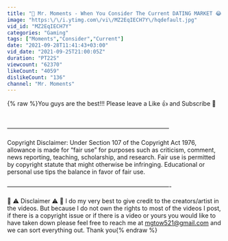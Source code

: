 ```yaml
---
title: "💊 Mr. Moments - When You Consider The Current DATING MARKET 😂 😈"
image: "https:\/\/i.ytimg.com\/vi\/MZ2EqIECH7Y\/hqdefault.jpg"
vid_id: "MZ2EqIECH7Y"
categories: "Gaming"
tags: ["Moments","Consider","Current"]
date: "2021-09-28T11:41:43+03:00"
vid_date: "2021-09-25T21:00:05Z"
duration: "PT22S"
viewcount: "62370"
likeCount: "4059"
dislikeCount: "136"
channel: "Mr. Moments"
---
```

{% raw %}You guys are the best!!! Please leave a Like 👍 and Subscribe 🙏  <br /><br /><br />———————————————————————————<br /><br />Copyright Disclaimer: Under Section 107 of the Copyright Act 1976, allowance is made for “fair use” for purposes such as criticism, comment, news reporting, teaching, scholarship, and research. Fair use is permitted by copyright statute that might otherwise be infringing. Educational or personal use tips the balance in favor of fair use. <br /><br />———————————————————————————-<br /><br />🚨 ⚠️ Disclaimer ⚠️ 🚨 I do my very best to give credit to the creators/artist in the videos. But because I do not own the rights to most of the videos I post, if there is a copyright issue or if there is a video or yours you would like to have taken down please feel free to reach me at mgtow521@gmail.com and we can sort everything out. Thank you{% endraw %}
